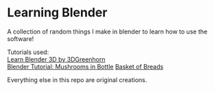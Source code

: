 # Learning Blender  

A collection of random things I make in blender to learn how to use the software!  

Tutorials used:  
[Learn Blender 3D by 3DGreenhorn](https://www.youtube.com/watch?v=Rqhtw7dg6Wk)  
[Blender Tutorial: Mushrooms in Bottle](https://youtu.be/kbiMXiUz9cc?si=58MBFn_Z6VC9GD6T)
[Basket of Breads](https://www.youtube.com/watch?v=plHGZ_7j2uU)  

Everything else in this repo are original creations.  
